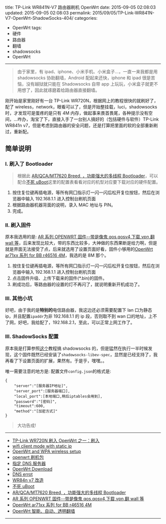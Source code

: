 title: TP-Link WR841N-V7 路由器刷机 OpenWrt
date: 2015-09-05 02:08:03
updated: 2015-09-05 02:08:03
permalink: 2015/09/05/TP-Link-WR841N-V7-OpenWrt-ShadowSocks-404/
categories:
- OpenWrt
tags:
- 硬件
- 路由器
- 翻墙
- shadowsocks
- OpenWrt

---

> 由于家里，有 ipad、iphone、小米手机、小米盒子...，一直一来我都是用 shadowsocks 协助翻墙，Android 配起来还快，iphone 和 ipad 很是苦恼，没有越狱就只能在 Shadowsocks 自带 app 上玩玩，小米盒子就更不用想了，因此就琢磨着给路由器直接翻墙。

刚开始是家里刚好有一台 TP-Link WR720N，根据网上的教程很快的就刷好了，配了 wireless，network，眼看可以了，但是开始整挂载，luci，shadowsocks 时，才发现可是蛋疼的是只有 4M 内存，做起事来畏首畏尾，各种提示没有空间，...咋办，淘宝了下，直接入手了一台别人搞好的（包括硬件与软件）TP-Link WR841n v7，但是考虑到路由器的安全问题，还是打算把里面的软的全部重新刷过，重新配。

<!--more-->

## 简单说明

### I. 刷入了 Bootloader

> 根据此 [AR/QCA/MT7620 Breed, ，功能强大的多线程 Bootloader](http://www.right.com.cn/forum/thread-161906-1-1.html)，可以配合[不死 uBoot](http://www.right.com.cn/forum/thread-136444-1-1.html)这里的配置表看看对应的机型对应要下载对应的硬件配置。

1. 按住复位键再插电源，等所有网囗指示灯一闪一闪后松开复位按钮，然后在浏览器中输入 192.168.1.1 进入控制台刷机页面
2. 根据路由器机器背面的说明，录入 MAC 地址与 PIN。
3. 完成。

### II. 刷入固件

原本我选用的是: [AR 系列 OPENWRT 固件--带是像鬼 qos,qosv4,下载,vpn,翻 wall 等](http://www.right.com.cn/forum/thread-139399-1-1.html)，后来发现比较大，带的东西比较多，大神做的东西果断是给力啊，但是就是界面无法接受了点，后来就选用了设置页面好看，固件小够用的[OpenWrt ar71xx 系列 for BB r46516 4M](http://www.right.com.cn/forum/thread-114913-1-1.html)，我选的是 8M 那个。

1. 按住复位键再插电源，等所有网囗指示灯一闪一闪后松开复位按钮，然后在浏览器中输入 192.168.1.1 进入控制台刷机页面
2. 点击固件升级、上传下载来的固件(\*.bin)的固件。
3. 刷成功后，等路由器的设置的灯不再闪了，就说明重新开机成功了。

### III. 其他小坑

好吧，由于我的是**特别的**电信路由器，我这边还必须需要配置下 lan 口为静态 ip，并且配置`ipaddr`为非 192.168.1.1 的 ip 段，否则取不到 wan 口的地址，上不了网，好吧，我给配了，192.168.2.1，至此，可以正常上网工作了。

### III. ShadowSocks 配置

原本我是打算参照[这个](http://hong.im/2014/03/16/configure-an-openwrt-based-router-to-use-shadowsocks-and-redirect-foreign-traffic/)教程搞 shadowsocks 的，但是猛然在执行一半时候发现，这个固件既然已经安装了`shadowsocks-libev-spec`，显然是已经支持了，我再看了下设置页面的扩展，果然有。于是乎，嘿嘿。。

唯一需要注意的地方是: 配置文件`config.json`的格式是:

```
{
    "server":"[服务器IP地址]",
    "server_port":[服务器端口],
    "local_port":[本地端口,稍后iptables会用到],
    "password":"[密码]",
    "timeout":600,
    "method":"[加密方式]"
}
```

> 大功告成!

---

- [TP-Link WR720N 刷入 OpenWrt 之一：刷入](http://seak.me/archives/125)
- [wifi client mode with static ip](https://forum.openwrt.org/viewtopic.php?id=29667)
- [OpenWrt and WPA wireless setup](http://developwithguru.com/openwrt-and-wpa-wireless-setup/)
- [openwrt 刷机包](http://downloads.openwrt.org/snapshots/trunk/ar71xx/generic/)
- [指定 DNS 服务器](http://www.right.com.cn/forum/thread-46811-1-1.html)
- [OpenWrt Download](http://downloads.openwrt.org.cn/)
- [DNS errot](https://forum.openwrt.org/viewtopic.php?id=16929)
- [WR84n v7 改造](http://www.right.com.cn/forum/forum.php?mod=viewthread&tid=170441&highlight=wr841n)
- [不死 uBoot](http://www.right.com.cn/forum/thread-136444-1-1.html)
- [AR/QCA/MT7620 Breed, ，功能强大的多线程 Bootloader](http://www.right.com.cn/forum/thread-161906-1-1.html)
- [AR 系列 OPENWRT 固件--带是像鬼 qos,qosv4,下载,vpn,翻 wall 等](http://www.right.com.cn/forum/thread-139399-1-1.html)
- [OpenWrt ar71xx 系列 for BB r46516 4M](http://www.right.com.cn/forum/thread-114913-1-1.html)
- [OpenWrt 智能、自动、透明翻墙](https://github.com/softwaredownload/openwrt-fanqiang)

---
